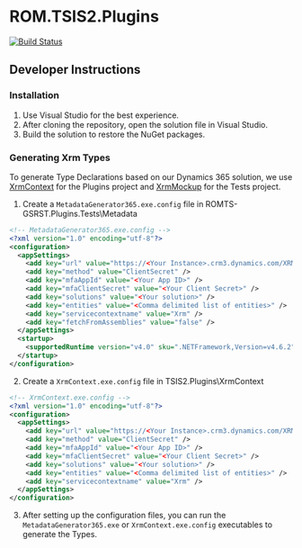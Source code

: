 # ROM.TSIS2.Plugins

[![Build Status](https://dev.azure.com/transport-canada/Inspection%20Solution%20Architecture%20WG/_apis/build/status/ROMTS-GSRST/Create%20TSIS2.Plugins%20Artifact?branchName=main)](https://dev.azure.com/transport-canada/Inspection%20Solution%20Architecture%20WG/_build/latest?definitionId=484&branchName=main)

## Developer Instructions

### Installation
1. Use Visual Studio for the best experience.
2. After cloning the repository, open the solution file in Visual Studio.
3. Build the solution to restore the NuGet packages.

### Generating Xrm Types
To generate Type Declarations based on our Dynamics 365 solution, we use [XrmContext](https://github.com/delegateas/XrmContext) for the Plugins project and [XrmMockup](https://github.com/delegateas/XrmMockup) for the Tests project.

1. Create a `MetadataGenerator365.exe.config` file in ROMTS-GSRST.Plugins.Tests\Metadata

```xml
<!-- MetadataGenerator365.exe.config -->
<?xml version="1.0" encoding="utf-8"?>
<configuration>
  <appSettings>
    <add key="url" value="https://<Your Instance>.crm3.dynamics.com/XRMServices/2011/Organization.svc" />
    <add key="method" value="ClientSecret" />
    <add key="mfaAppId" value="<Your App ID>" />
    <add key="mfaClientSecret" value="<Your Client Secret>" />
    <add key="solutions" value="<Your solution>" />
    <add key="entities" value="<Comma delimited list of entities>" />
    <add key="servicecontextname" value="Xrm" />
    <add key="fetchFromAssemblies" value="false" />
  </appSettings>
  <startup>
    <supportedRuntime version="v4.0" sku=".NETFramework,Version=v4.6.2" />
  </startup>
</configuration>
```

2. Create a `XrmContext.exe.config` file in TSIS2.Plugins\XrmContext

```xml
<!-- XrmContext.exe.config -->
<?xml version="1.0" encoding="utf-8"?>
<configuration>
  <appSettings>
    <add key="url" value="https://<Your Instance>.crm3.dynamics.com/XRMServices/2011/Organization.svc" />
    <add key="method" value="ClientSecret" />
    <add key="mfaAppId" value="<Your App ID>" />
    <add key="mfaClientSecret" value="<Your Client Secret>" />
    <add key="solutions" value="<Your solution>" />
    <add key="entities" value="<Comma delimited list of entities>" />
    <add key="servicecontextname" value="Xrm" />
  </appSettings>
</configuration>
```

3. After setting up the configuration files, you can run the `MetadataGenerator365.exe` or `XrmContext.exe.config` executables to generate the Types.  

